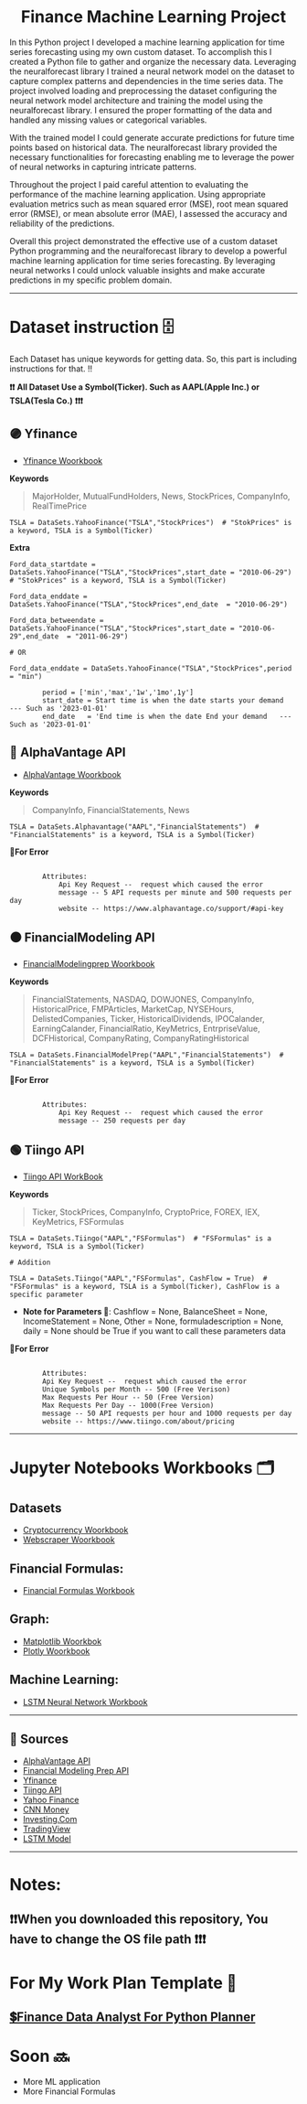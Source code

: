 <h1 align="center" id="title">Finance Machine Learning Project</h1>

In this Python project I developed a machine learning application for time series forecasting using my own custom dataset. To accomplish this I created a Python file to gather and organize the necessary data. Leveraging the neuralforecast library I trained a neural network model on the dataset to capture complex patterns and dependencies in the time series data. 
The project involved loading and preprocessing the dataset configuring the neural network model architecture and training the model using the neuralforecast library. I ensured the proper formatting of the data and handled any missing values or categorical variables. 

With the trained model I could generate accurate predictions for future time points based on historical data. The neuralforecast library provided the necessary functionalities for forecasting enabling me to leverage the power of neural networks in capturing intricate patterns. 

Throughout the project I paid careful attention to evaluating the performance of the machine learning application. Using appropriate evaluation metrics such as mean squared error (MSE), root mean squared error (RMSE), or mean absolute error (MAE), I assessed the accuracy and reliability of the predictions.

Overall this project demonstrated the effective use of a custom dataset Python programming and the neuralforecast library to develop a powerful machine learning application for time series forecasting. By leveraging neural networks I could unlock valuable insights and make accurate predictions in my specific problem domain.

---
# Dataset instruction 🗄

Each Dataset has unique keywords for getting data. So, this part is including instructions for that. !!

**❗️❗️**  **All Dataset Use a Symbol(Ticker). Such as AAPL(Apple Inc.) or TSLA(Tesla Co.)** **❗️❗️❗️**

## 🟣 Yfinance
* [Yfinance Woorkbook](https://github.com/Ybatuhan-EcoBooster/Finance_Library_Project/blob/main/Finance_Data_Sets/Yahoo_Finance_Data_Set.ipynb)

**Keywords**
> MajorHolder, MutualFundHolders, News, StockPrices, CompanyInfo, RealTimePrice

```RUN COMMAND
TSLA = DataSets.YahooFinance("TSLA","StockPrices")  # "StokPrices" is a keyword, TSLA is a Symbol(Ticker)
```
**Extra**
```RUN COMMAND
Ford_data_startdate = DataSets.YahooFinance("TSLA","StockPrices",start_date = "2010-06-29")  # "StokPrices" is a keyword, TSLA is a Symbol(Ticker)

Ford_data_enddate = DataSets.YahooFinance("TSLA","StockPrices",end_date  = "2010-06-29")

Ford_data_betweendate = DataSets.YahooFinance("TSLA","StockPrices",start_date = "2010-06-29",end_date  = "2011-06-29")

# OR

Ford_data_enddate = DataSets.YahooFinance("TSLA","StockPrices",period = "min")
```
        
            period = ['min','max','1w','1mo',1y']
            start_date = Start time is when the date starts your demand   --- Such as '2023-01-01'
            end_date   = 'End time is when the date End your demand   --- Such as '2023-01-01'
       
## 🔵 AlphaVantage API
* [AlphaVantage Woorkbook](https://github.com/Ybatuhan-EcoBooster/Finance_Library_Project/blob/main/Finance_Data_Sets/AlphaVantage_Data_Set.ipynb)

**Keywords**
> CompanyInfo, FinancialStatements, News

 ```RUN COMMAND
TSLA = DataSets.Alphavantage("AAPL","FinancialStatements")  # "FinancialStatements" is a keyword, TSLA is a Symbol(Ticker)
```
**🔖For Error**

```Exception raised for errors in the input API Key.

        Attributes:
            Api Key Request --  request which caused the error
            message -- 5 API requests per minute and 500 requests per day
            website -- https://www.alphavantage.co/support/#api-key
```

## ⚫️ FinancialModeling API
* [FinancialModelingprep Woorkbook](https://github.com/Ybatuhan-EcoBooster/Finance_Library_Project/blob/main/Finance_Data_Sets/Financial_Modeling_Prep.ipynb)

**Keywords**
> FinancialStatements, NASDAQ, DOWJONES, CompanyInfo, HistoricalPrice, FMPArticles, MarketCap, NYSEHours, DelistedCompanies, Ticker, HistoricalDividends,
> IPOCalander, EarningCalander, FinancialRatio, KeyMetrics, EntrpriseValue, DCFHistorical, CompanyRating, CompanyRatingHistorical

```RUN COMMAND
TSLA = DataSets.FinancialModelPrep("AAPL","FinancialStatements")  # "FinancialStatements" is a keyword, TSLA is a Symbol(Ticker)
```

**🔖For Error**

```Exception raised for errors in the input API Key.

        Attributes:
            Api Key Request --  request which caused the error
            message -- 250 requests per day
```

## 🟢 Tiingo API
* [Tiingo API WorkBook](https://github.com/Ybatuhan-EcoBooster/Finance_ML_Project/blob/main/Finance_Data_Sets/Tiingo.ipynb)

**Keywords**

>Ticker, StockPrices, CompanyInfo, CryptoPrice, FOREX, IEX, KeyMetrics, FSFormulas

```RUN COMMAND
TSLA = DataSets.Tiingo("AAPL","FSFormulas")  # "FSFormulas" is a keyword, TSLA is a Symbol(Ticker)

# Addition

TSLA = DataSets.Tiingo("AAPL","FSFormulas", CashFlow = True)  # "FSFormulas" is a keyword, TSLA is a Symbol(Ticker), CashFlow is a specific parameter 
```
* **Note for Parameters 📢**: Cashflow = None, BalanceSheet = None, IncomeStatement = None, Other = None, formuladescription = None, daily = None should be True if you want to call these parameters data

**🔖For Error**
```Exception raised for errors in the input API Key.

        Attributes:
        Api Key Request --  request which caused the error
        Unique Symbols per Month -- 500 (Free Verison)
        Max Requests Per Hour -- 50 (Free Version)
        Max Requests Per Day -- 1000(Free Version)
        message -- 50 API requests per hour and 1000 requests per day
        website -- https://www.tiingo.com/about/pricing
```

---

# Jupyter Notebooks Workbooks 🗂

## Datasets
* [Cryptocurrency Woorkbook](https://github.com/Ybatuhan-EcoBooster/Finance_Library_Project/blob/main/Finance_Data_Sets/Cryptocurrency_Data_Sets.ipynb)
* [Webscraper Woorkbook](https://github.com/Ybatuhan-EcoBooster/Finance_Library_Project/blob/main/Finance_Data_Sets/Web_Scraper.ipynb)

## Financial Formulas:
* [Financial Formulas Workbook](https://github.com/Ybatuhan-EcoBooster/Finance_Library_Project/blob/main/Financial_Formulas/Financial_formulas.ipynb)

## Graph:
* [Matplotlib Woorkbok](https://github.com/Ybatuhan-EcoBooster/Finance_Library_Project/blob/main/Graphs/Matplotlib_Graphs.ipynb)
* [Plotly Woorkbook](https://github.com/Ybatuhan-EcoBooster/Finance_Library_Project/blob/main/Graphs/Plotly_Graphs.ipynb)

## Machine Learning:
* [LSTM Neural Network Workbook](https://github.com/Ybatuhan-EcoBooster/Finance_Library_Project/blob/main/ML%20_Application/LSTM_Neural.ipynb)

---

## 📌 Sources 
- [AlphaVantage API](https://www.alphavantage.co/)
- [Financial Modeling Prep API](https://site.financialmodelingprep.com/developer/docs/financial-statements-list-api/)
- [Yfinance](https://pypi.org/project/yfinance/)
- [Tiingo API](https://www.tiingo.com/)
- [Yahoo Finance](https://finance.yahoo.com/)
- [CNN Money](https://edition.cnn.com/markets)
- [Investing.Com](https://www.investing.com/)
- [TradingView](https://tr.tradingview.com/)
- [LSTM Model](https://nixtla.github.io/neuralforecast/models.lstm.html)

---
# Notes:

**❗❗️When you downloaded this repository, You have to change the OS file path ❗️❗️❗️**
---
# For My Work Plan Template 📑

[💲Finance Data Analyst For Python Planner](https://pixelpallette.gumroad.com/l/FinanceDataAnalystPlanner?layout=profile)
---
# Soon 🔜

- More ML application
- More Financial Formulas



